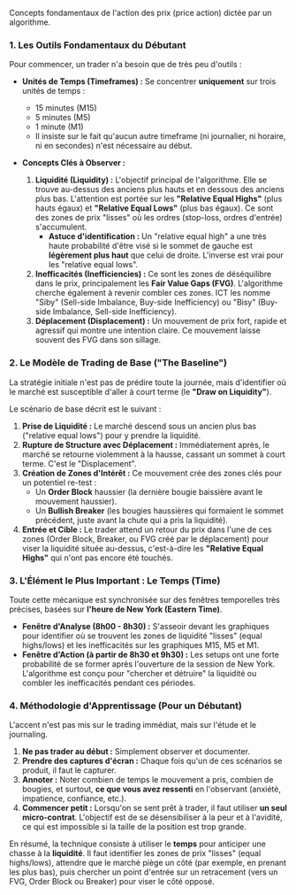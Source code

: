 
Concepts fondamentaux de l'action des prix (price action) dictée par un algorithme.

### **1. Les Outils Fondamentaux du Débutant**

Pour commencer, un trader n'a besoin que de très peu d'outils :

*   **Unités de Temps (Timeframes) :** Se concentrer **uniquement** sur trois unités de temps :
    *   15 minutes (M15)
    *   5 minutes (M5)
    *   1 minute (M1)
    *   Il insiste sur le fait qu'aucun autre timeframe (ni journalier, ni horaire, ni en secondes) n'est nécessaire au début.

*   **Concepts Clés à Observer :**
    1.  **Liquidité (Liquidity) :** L'objectif principal de l'algorithme. Elle se trouve au-dessus des anciens plus hauts et en dessous des anciens plus bas. L'attention est portée sur les **"Relative Equal Highs"** (plus hauts égaux) et **"Relative Equal Lows"** (plus bas égaux). Ce sont des zones de prix "lisses" où les ordres (stop-loss, ordres d'entrée) s'accumulent.
        *   **Astuce d'identification :** Un "relative equal high" a une très haute probabilité d'être visé si le sommet de gauche est **légèrement plus haut** que celui de droite. L'inverse est vrai pour les "relative equal lows".
    2.  **Inefficacités (Inefficiencies) :** Ce sont les zones de déséquilibre dans le prix, principalement les **Fair Value Gaps (FVG)**. L'algorithme cherche également à revenir combler ces zones. ICT les nomme "Siby" (Sell-side Imbalance, Buy-side Inefficiency) ou "Bisy" (Buy-side Imbalance, Sell-side Inefficiency).
    3.  **Déplacement (Displacement) :** Un mouvement de prix fort, rapide et agressif qui montre une intention claire. Ce mouvement laisse souvent des FVG dans son sillage.

### **2. Le Modèle de Trading de Base ("The Baseline")**

La stratégie initiale n'est pas de prédire toute la journée, mais d'identifier où le marché est susceptible d'aller à court terme (le **"Draw on Liquidity"**).

Le scénario de base décrit est le suivant :
1.  **Prise de Liquidité :** Le marché descend sous un ancien plus bas ("relative equal lows") pour y prendre la liquidité.
2.  **Rupture de Structure avec Déplacement :** Immédiatement après, le marché se retourne violemment à la hausse, cassant un sommet à court terme. C'est le "Displacement".
3.  **Création de Zones d'Intérêt :** Ce mouvement crée des zones clés pour un potentiel re-test :
    *   Un **Order Block** haussier (la dernière bougie baissière avant le mouvement haussier).
    *   Un **Bullish Breaker** (les bougies haussières qui formaient le sommet précédent, juste avant la chute qui a pris la liquidité).
4.  **Entrée et Cible :** Le trader attend un retour du prix dans l'une de ces zones (Order Block, Breaker, ou FVG créé par le déplacement) pour viser la liquidité située au-dessus, c'est-à-dire les **"Relative Equal Highs"** qui n'ont pas encore été touchés.

### **3. L'Élément le Plus Important : Le Temps (Time)**

Toute cette mécanique est synchronisée sur des fenêtres temporelles très précises, basées sur **l'heure de New York (Eastern Time)**.

*   **Fenêtre d'Analyse (8h00 - 8h30) :** S'asseoir devant les graphiques pour identifier où se trouvent les zones de liquidité "lisses" (equal highs/lows) et les inefficacités sur les graphiques M15, M5 et M1.
*   **Fenêtre d'Action (à partir de 8h30 et 9h30) :** Les setups ont une forte probabilité de se former après l'ouverture de la session de New York. L'algorithme est conçu pour "chercher et détruire" la liquidité ou combler les inefficacités pendant ces périodes.

### **4. Méthodologie d'Apprentissage (Pour un Débutant)**

L'accent n'est pas mis sur le trading immédiat, mais sur l'étude et le journaling.
1.  **Ne pas trader au début :** Simplement observer et documenter.
2.  **Prendre des captures d'écran :** Chaque fois qu'un de ces scénarios se produit, il faut le capturer.
3.  **Annoter :** Noter combien de temps le mouvement a pris, combien de bougies, et surtout, **ce que vous avez ressenti** en l'observant (anxiété, impatience, confiance, etc.).
4.  **Commencer petit :** Lorsqu'on se sent prêt à trader, il faut utiliser **un seul micro-contrat**. L'objectif est de se désensibiliser à la peur et à l'avidité, ce qui est impossible si la taille de la position est trop grande.

En résumé, la technique consiste à utiliser le **temps** pour anticiper une chasse à la **liquidité**. Il faut identifier les zones de prix "lisses" (equal highs/lows), attendre que le marché piège un côté (par exemple, en prenant les plus bas), puis chercher un point d'entrée sur un retracement (vers un FVG, Order Block ou Breaker) pour viser le côté opposé.

